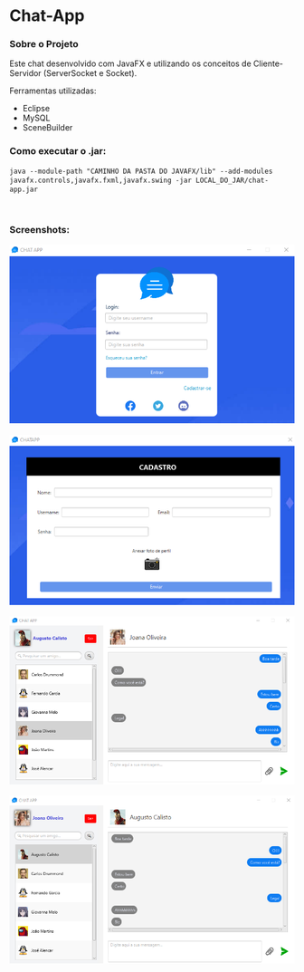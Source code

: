 # Chat-App

### Sobre o Projeto
Este chat desenvolvido com JavaFX e utilizando os conceitos de Cliente-Servidor (ServerSocket e Socket).

Ferramentas utilizadas:
* Eclipse
* MySQL
* SceneBuilder

### Como executar o .jar:

```
java --module-path "CAMINHO DA PASTA DO JAVAFX/lib" --add-modules javafx.controls,javafx.fxml,javafx.swing -jar LOCAL_DO_JAR/chat-app.jar
```

<br/>

### Screenshots:
![Tela Login](resources/image/tela_1.png) <br> <br>
![Tela de Cadastro](resources/image/tela_2.png) <br> <br>
![Tela Usuario 1](resources/image/tela_3.png) <br> <br>
![Tela Usuario 2](resources/image/tela_4.png)